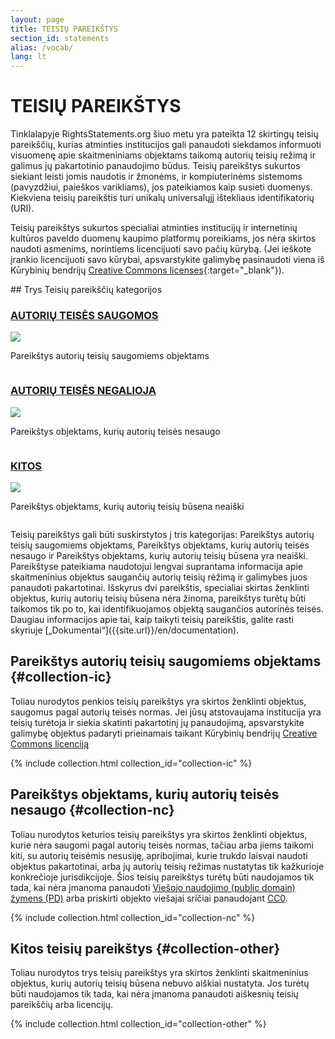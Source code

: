 ```yaml
---
layout: page
title: TEISIŲ PAREIKŠTYS
section_id: statements
alias: /vocab/
lang: lt
---
```


# TEISIŲ PAREIKŠTYS

Tinklalapyje RightsStatements.org šiuo metu yra pateikta 12 skirtingų teisių pareikščių, kurias atminties institucijos gali panaudoti siekdamos informuoti visuomenę apie skaitmeniniams objektams taikomą autorių teisių režimą ir galimus jų pakartotinio panaudojimo būdus. Teisių pareikštys sukurtos siekiant leisti jomis naudotis ir žmonėms, ir kompiuterinėms sistemoms (pavyzdžiui, paieškos varikliams), jos pateikiamos kaip susieti duomenys. Kiekviena teisių pareikštis turi unikalų universalųjį ištekliaus identifikatorių (URI).

Teisių pareikštys sukurtos specialiai atminties institucijų ir internetinių kultūros paveldo duomenų kaupimo platformų poreikiams, jos nėra skirtos naudoti asmenims, norintiems licencijuoti savo pačių kūrybą. (Jei ieškote įrankio licencijuoti savo kūrybai, apsvarstykite galimybę pasinaudoti viena iš Kūrybinių bendrijų [Creative Commons licenses](https://creativecommons.org/licenses/){:target="_blank"}).

<div class="box">
## Trys Teisių pareikščių kategorijos

<div class="row" markdown="0">
<div class="medium-4 columns">
<div class="statements-category-teaser">
<a href="#collection-ic"><h3>AUTORIŲ TEISĖS SAUGOMOS</h3></a>
<a href="#collection-ic">
<img src="{{ site.url }}{{ site.baseurl }}/files/icons/InC.Icon-Only.dark.svg" />
</a>
<p>Pareikštys autorių teisių saugomiems objektams</p>
</div>
</div>
<div class="medium-4 columns">
<div class="statements-category-teaser">
<a href="#collection-nc"><h3>AUTORIŲ TEISĖS NEGALIOJA</h3></a>
<a href="#collection-nc">
<img src="{{ site.url }}{{ site.baseurl }}/files/icons/NoC.Icon-Only.dark.svg" />
</a>
<p>Pareikštys objektams, kurių autorių teisės nesaugo</p>
</div>
</div>
<div class="medium-4 columns">
<div class="statements-category-teaser">
<a href="#collection-other"><h3>KITOS</h3></a>
<a href="#collection-other">
<img src="{{ site.url }}{{ site.baseurl }}/files/icons/Other.Icon-Only.dark.svg" />
</a>
<p>Pareikštys objektams, kurių autorių teisių būsena neaiški</p>
</div>
</div>
</div>
<div>
<p>Teisių pareikštys gali būti suskirstytos į tris kategorijas: Pareikštys autorių teisių saugomiems objektams, Pareikštys objektams, kurių autorių teisės nesaugo ir Pareikštys objektams, kurių autorių teisių būsena yra neaiški. Pareikštyse pateikiama naudotojui lengvai suprantama informacija apie skaitmeninius objektus saugančių autorių teisių rėžimą ir galimybes juos panaudoti pakartotinai. Išskyrus dvi pareikštis, specialiai skirtas ženklinti objektus, kurių autorių teisių būsena nėra žinoma, pareikštys turėtų būti taikomos tik po to, kai identifikuojamos objektą saugančios autorinės teisės. Daugiau informacijos apie tai, kaip taikyti teisių pareikštis, galite rasti skyriuje [„Dokumentai“]({{site.url}}/en/documentation).</p>
</div>

</div>

## Pareikštys autorių teisių saugomiems objektams {#collection-ic}

Toliau nurodytos penkios teisių pareikštys yra skirtos ženklinti objektus, saugomus pagal autorių teisės normas. Jei jūsų atstovaujama institucija yra teisių turėtoja ir siekia skatinti pakartotinį jų panaudojimą, apsvarstykite galimybę objektus padaryti prieinamais taikant Kūrybinių bendrijų [Creative Commons licenciją](https://creativecommons.org/licenses/)

{% include collection.html collection_id="collection-ic" %}

## Pareikštys objektams, kurių autorių teisės nesaugo {#collection-nc}

Toliau nurodytos keturios teisių pareikštys yra skirtos ženklinti objektus, kurie nėra saugomi pagal autorių teisės normas, tačiau arba jiems taikomi kiti, su autorių teisėmis nesusiję, apribojimai, kurie trukdo laisvai naudoti objektus pakartotinai, arba jų autorių teisių režimas nustatytas tik kažkurioje konkrečioje jurisdikcijoje. Šios teisių pareikštys turėtų būti naudojamos tik tada, kai nėra įmanoma panaudoti [Viešojo naudojimo (public domain) žymens (PD)](https://creativecommons.org/publicdomain/mark/1.0/) arba priskirti objekto viešajai sričiai panaudojant [CC0](https://creativecommons.org/publicdomain/zero/1.0/).

{% include collection.html collection_id="collection-nc" %}

## Kitos teisių pareikštys {#collection-other}

Toliau nurodytos trys teisių pareikštys yra skirtos ženklinti skaitmeninius objektus, kurių autorių teisių būsena nebuvo aiškiai nustatyta. Jos turėtų būti naudojamos tik tada, kai nėra įmanoma panaudoti aiškesnių teisių pareikščių arba licencijų.

{% include collection.html collection_id="collection-other" %}
